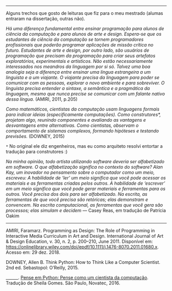----

Alguns trechos que gosto de leituras que fiz para o meu mestrado (alumas entraram na dissertação, outras não).


<i>Há uma diferença fundamental entre ensinar programação para alunos de ciência da computação e para alunos de arte e design. Espera-se que os
estudantes de ciência da computação se tornem programadores profissionais que poderão programar aplicações de missão crítica no
futuro. Estudantes de arte e design, por outro lado, são usuários de programação que precisam da programação para criar seus artefatos exploratórios, experimentais e artísticos. Não estão necessariamente interessados nos meandros da linguagem por si só. Talvez uma boa analogia seja a diferença entre ensinar uma língua estrangeira a um linguista e a um viajante. O viajante precisa da linguagem para poder se comunicar com as pessoas, explorar o novo ambiente e para sobreviver. O linguista precisa entender a sintaxe, a semântica e a pragmática da linguagem, mesmo que nunca precise se comunicar com um falante nativo dessa língua.</i> (AMIRI, 2011, p.205)


<i>
Como matemáticos, cientistas da computação usam linguagens formais para indicar ideias (especificamente computações).
Como construtores*, projetam algo, reunindo componentes e avaliando as vantagens e desvantagens entre alternativas.
Como cientistas, observam o comportamento de sistemas complexos, formando hipóteses e testando previsões.</i> (DOWNEY, 2015)


`*` No original ele diz engenheiros, mas eu como arquiteto resolvi entortar a tradução para construtores :)


<i>Na minha opinião, todo artista utilizando software deveria ser alfabetizado em software. O que alfabetização significa no contexto do software? Alan Kay, um inovador no pensamento sobre o computador como um meio, escreveu: A habilidade de ‘ler’ um meio significa que você pode acessar os materiais e as ferramentas criadas pelos outros. A habilidade de ‘escrever’ em um meio significa que você pode gerar materiais e ferramentas para os outros. Você precisa dos dois para ser alfabetizado. Na escrita, as ferramentas de que você precisa são retóricas; elas demonstram e convencem. Na escrita computacional, as ferramentas que você gera são processos; elas simulam e decidem</i>
— Casey Reas, em tradução de Patrícia Oakim

---

AMIRI, Faramarz. Programming as Design: The Role of Programming in Interactive Media Curriculum in Art and Design. International Journal of Art & Design
Education, v. 30, n. 2, p. 200–210, June 2011. Disponível em: <https://onlinelibrary.wiley.com/doi/epdf/10.1111/j.1476-8070.2011.01680.x>. Acesso em: 29 dez. 2018.

DOWNEY, Allen B. Think Python: How to Think Like a Computer Scientist. 2nd ed. Sebastopol: O’Reilly, 2015.

______. [Pense em Python: Pense como um cientista da computação](https://penseallen.github.io/PensePython2e/). Tradução de Sheila Gomes. São Paulo, Novatec, 2016.
